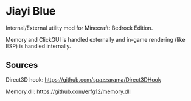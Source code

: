 # Jiayi Blue
Internal/External utility mod for Minecraft: Bedrock Edition.

Memory and ClickGUI is handled externally and in-game rendering (like ESP) is handled internally.

## Sources
Direct3D hook: https://github.com/spazzarama/Direct3DHook 

Memory.dll: https://github.com/erfg12/memory.dll
